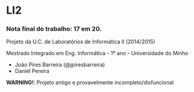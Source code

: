 # LI2
### Nota final do trabalho: 17 em 20.

Projeto da U.C. de Laboratórios de Informática II (2014/2015)

Mestrado Integrado em Eng. Informática - 1º ano - Universidade do Minho

* João Pires Barreira (@jpiresbarreira)
* Daniel Pereira

__WARNING!__: Projeto antigo e provavelmente incompleto/disfuncional

